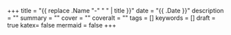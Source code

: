 +++
title = "{{ replace .Name "-" " " | title }}"
date = "{{ .Date }}"
description = ""
summary = ""
cover = ""
coveralt = ""
tags = []
keywords = []
draft = true
katex= false
mermaid = false
+++
